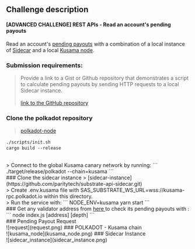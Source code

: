 ## Challenge description
####  [ADVANCED CHALLENGE] REST APIs - Read an account's pending payouts
Read an account's <a href="https://github.com/paritytech/substrate-api-sidecar/blob/master/src/controllers/accounts/AccountsStakingPayoutsController.ts">pending payouts</a> with a combination of a local instance of <a href="https://github.com/paritytech/substrate-api-sidecar">Sidecar</a> and a local <a href="https://github.com/paritytech/polkadot">Kusama node</a>.
### Submission requirements:
 > Provide a link to a Gist or Github repository that demonstrates a script to calculate pending payouts by sending HTTP requests to a local Sidecar instance.</a><br/><br/>
 > [link to the GitHub repository](https://github.com/s5k0651/hello-world-by-polkadot/blob/master/read-acc-pending-payouts/index.js)</br>

### Clone the polkadot repository
 > [polkadot-node](https://github.com/paritytech/polkadot)
``` 
./scripts/init.sh
cargo build --release
```
</br>
 > Connect to the global Kusama canary network by running:
```
./target/release/polkadot --chain=kusama
```
</br>
### Clone the sidecar instance
 > [sidecar-instance](https://github.com/paritytech/substrate-api-sidecar.git)</br>
 > Create .env.kusama file with SAS_SUBSTRATE_WS_URL=wss://kusama-rpc.polkadot.io within this directory.</br>
 > Run the service with:
```
NODE_ENV=kusama yarn start
```
</br>
### Get any validator address from <a href="https://kusama.subscan.io/validator/"> here </a> to check its pending payouts with :
```
node index.js [address] [depth]
```
</br>
### Pending Payout Request
<br/>![request](request.png)
### POLKADOT - Kusama chain
<br/>![kusama_node](kusama_node.png)
### Sidecar Instance
<br/>![sidecar_instance](sidecar_instance.png)
